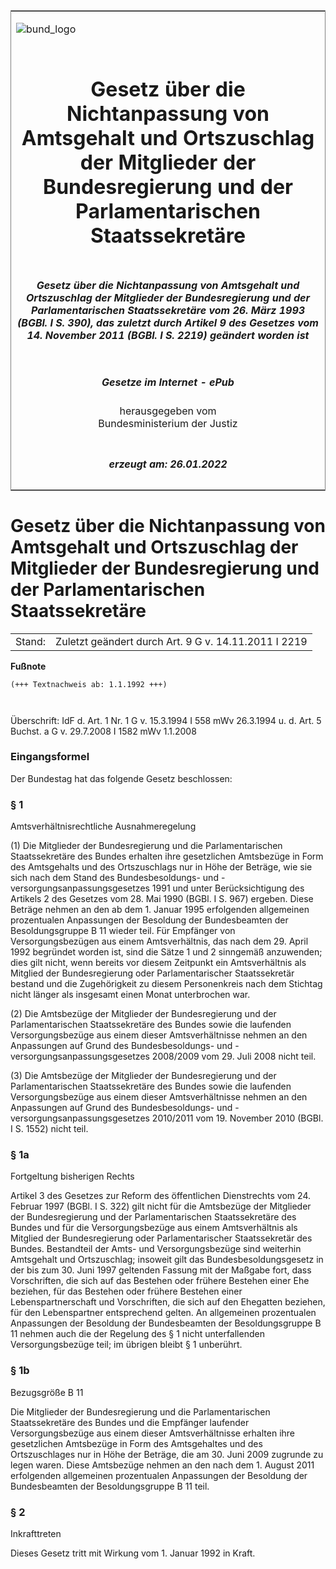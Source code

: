<span id="DECKBLATT.html"></span>

<table border="0" frame="border" width="100%">

<tr valign="top">

<td align="left">

![bund\_logo](BfJ_2021_Web_de_de.gif)

</td>

<td align="right">

 

</td>

</tr>

<tr align="center" valign="middle">

<td colspan="2">

# Gesetz über die Nichtanpassung von Amtsgehalt und Ortszuschlag der Mitglieder der Bundesregierung und der Parlamentarischen Staatssekretäre

</td>

</tr>

<tr align="center" valign="middle">

<td colspan="2">

##### Gesetz über die Nichtanpassung von Amtsgehalt und Ortszuschlag der Mitglieder der Bundesregierung und der Parlamentarischen Staatssekretäre vom 26. März 1993 (BGBl. I S. 390), das zuletzt durch Artikel 9 des Gesetzes vom 14. November 2011 (BGBl. I S. 2219) geändert worden ist

</td>

</tr>

<tr align="center" valign="middle">

<td colspan="2">

  
  

##### Gesetze im Internet - ePub  
  
herausgegeben vom  
Bundesministerium der Justiz

</td>

</tr>

<tr align="center" valign="bottom">

<td colspan="2">

  
  

##### erzeugt am: 26.01.2022

</td>

</tr>

</table>

<span id="BJNR039000993.html"></span>

# Gesetz über die Nichtanpassung von Amtsgehalt und Ortszuschlag der Mitglieder der Bundesregierung und der Parlamentarischen Staatssekretäre

<div>

<div class="jnhtml">

|        |                                                      |
| ------ | ---------------------------------------------------- |
| Stand: | Zuletzt geändert durch Art. 9 G v. 14.11.2011 I 2219 |

</div>

</div>

<div>

  
**Fußnote**

<div class="jnhtml">

<div>

<div class="jurAbsatz">

  

``` 
(+++ Textnachweis ab: 1.1.1992 +++)

 
```

Überschrift: IdF d. Art. 1 Nr. 1 G v. 15.3.1994 I 558 mWv 26.3.1994 u.
d. Art. 5 Buchst. a G v. 29.7.2008 I 1582 mWv 1.1.2008

</div>

</div>

</div>

</div>

<span id="BJNR039000993BJNE000100307.html"></span>

### Eingangsformel  

<div>

<div class="jnhtml">

<div>

<div class="jurAbsatz">

Der Bundestag hat das folgende Gesetz beschlossen:

</div>

</div>

</div>

</div>

<span id="BJNR039000993BJNE000203160.html"></span>

### § 1  
Amtsverhältnisrechtliche Ausnahmeregelung

<div>

<div class="jnhtml">

<div>

<div class="jurAbsatz">

(1) Die Mitglieder der Bundesregierung und die Parlamentarischen
Staatssekretäre des Bundes erhalten ihre gesetzlichen Amtsbezüge in Form
des Amtsgehalts und des Ortszuschlags nur in Höhe der Beträge, wie sie
sich nach dem Stand des Bundesbesoldungs- und
-versorgungsanpassungsgesetzes 1991 und unter Berücksichtigung des
Artikels 2 des Gesetzes vom 28. Mai 1990 (BGBl. I S. 967) ergeben. Diese
Beträge nehmen an den ab dem 1. Januar 1995 erfolgenden allgemeinen
prozentualen Anpassungen der Besoldung der Bundesbeamten der
Besoldungsgruppe B 11 wieder teil. Für Empfänger von Versorgungsbezügen
aus einem Amtsverhältnis, das nach dem 29. April 1992 begründet worden
ist, sind die Sätze 1 und 2 sinngemäß anzuwenden; dies gilt nicht, wenn
bereits vor diesem Zeitpunkt ein Amtsverhältnis als Mitglied der
Bundesregierung oder Parlamentarischer Staatssekretär bestand und die
Zugehörigkeit zu diesem Personenkreis nach dem Stichtag nicht länger als
insgesamt einen Monat unterbrochen war.

</div>

<div class="jurAbsatz">

(2) Die Amtsbezüge der Mitglieder der Bundesregierung und der
Parlamentarischen Staatssekretäre des Bundes sowie die laufenden
Versorgungsbezüge aus einem dieser Amtsverhältnisse nehmen an den
Anpassungen auf Grund des Bundesbesoldungs- und
-versorgungsanpassungsgesetzes 2008/2009 vom 29. Juli 2008 nicht teil.

</div>

<div class="jurAbsatz">

(3) Die Amtsbezüge der Mitglieder der Bundesregierung und der
Parlamentarischen Staatssekretäre des Bundes sowie die laufenden
Versorgungsbezüge aus einem dieser Amtsverhältnisse nehmen an den
Anpassungen auf Grund des Bundesbesoldungs- und
-versorgungsanpassungsgesetzes 2010/2011 vom 19. November 2010 (BGBl. I
S. 1552) nicht teil.

</div>

</div>

</div>

</div>

<span id="BJNR039000993BJNE000401377.html"></span>

### § 1a  
Fortgeltung bisherigen Rechts

<div>

<div class="jnhtml">

<div>

<div class="jurAbsatz">

Artikel 3 des Gesetzes zur Reform des öffentlichen Dienstrechts vom 24.
Februar 1997 (BGBl. I S. 322) gilt nicht für die Amtsbezüge der
Mitglieder der Bundesregierung und der Parlamentarischen Staatssekretäre
des Bundes und für die Versorgungsbezüge aus einem Amtsverhältnis als
Mitglied der Bundesregierung oder Parlamentarischer Staatssekretär des
Bundes. Bestandteil der Amts- und Versorgungsbezüge sind weiterhin
Amtsgehalt und Ortszuschlag; insoweit gilt das Bundesbesoldungsgesetz in
der bis zum 30. Juni 1997 geltenden Fassung mit der Maßgabe fort, dass
Vorschriften, die sich auf das Bestehen oder frühere Bestehen einer Ehe
beziehen, für das Bestehen oder frühere Bestehen einer
Lebenspartnerschaft und Vorschriften, die sich auf den Ehegatten
beziehen, für den Lebenspartner entsprechend gelten. An allgemeinen
prozentualen Anpassungen der Besoldung der Bundesbeamten der
Besoldungsgruppe B 11 nehmen auch die der Regelung des § 1 nicht
unterfallenden Versorgungsbezüge teil; im übrigen bleibt § 1 unberührt.

</div>

</div>

</div>

</div>

<span id="BJNR039000993BJNE000502160.html"></span>

### § 1b  
Bezugsgröße B 11

<div>

<div class="jnhtml">

<div>

<div class="jurAbsatz">

Die Mitglieder der Bundesregierung und die Parlamentarischen
Staatssekretäre des Bundes und die Empfänger laufender Versorgungsbezüge
aus einem dieser Amtsverhältnisse erhalten ihre gesetzlichen Amtsbezüge
in Form des Amtsgehaltes und des Ortszuschlages nur in Höhe der Beträge,
die am 30. Juni 2009 zugrunde zu legen waren. Diese Amtsbezüge nehmen an
den nach dem 1. August 2011 erfolgenden allgemeinen prozentualen
Anpassungen der Besoldung der Bundesbeamten der Besoldungsgruppe B 11
teil.

</div>

</div>

</div>

</div>

<span id="BJNR039000993BJNE000300307.html"></span>

### § 2  
Inkrafttreten

<div>

<div class="jnhtml">

<div>

<div class="jurAbsatz">

Dieses Gesetz tritt mit Wirkung vom 1. Januar 1992 in Kraft.

</div>

</div>

</div>

</div>
